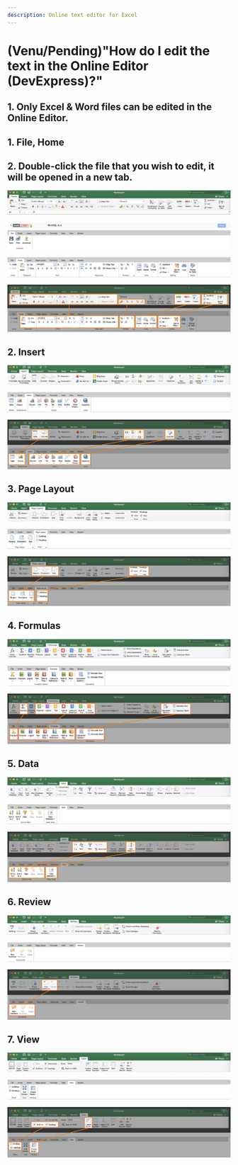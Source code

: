 ```yaml
---
description: Online text editor for Excel
---
```


# \(Venu/Pending\)"How do I edit the text in the Online Editor \(DevExpress\)?"

## 1. Only Excel & Word files can be edited in the Online Editor.

## 1. File, Home

## 2. Double-click the file that you wish to edit, it will be opened in a new tab.

![Microsoft Office Excel &#xB9C8;&#xC774;&#xD06C;&#xB85C;&#xC18C;&#xD504;&#xD2B8; &#xC624;&#xD53C;&#xC2A4; &#xC5D1;&#xC140; &#xBA54;&#xB274; 1: &#xD648; ](../.gitbook/assets/excel-menu_home.png)

![Dev Express &#xC628;&#xB77C;&#xC778; &#xC5D1;&#xC140; &#xBA54;&#xB274; 1: &#xD30C;&#xC77C; ](../.gitbook/assets/devexpress-menu_file.png)

![Dev Express &#xC628;&#xB77C;&#xC778; &#xC5D1;&#xC140; &#xBA54;&#xB274; 2: &#xD648; ](../.gitbook/assets/devexpress-menu_home.png)

![Home &#xBA54;&#xB274; &#xBE44;&#xAD50; ](../.gitbook/assets/menu_compare_home.png)

## 2. Insert

![Microsoft Office Excel &#xB9C8;&#xC774;&#xD06C;&#xB85C;&#xC18C;&#xD504;&#xD2B8; &#xC624;&#xD53C;&#xC2A4; &#xC5D1;&#xC140; &#xBA54;&#xB274; 2: &#xC0BD;&#xC785; ](../.gitbook/assets/excel-menu_insert.png)

![Dev Express &#xC628;&#xB77C;&#xC778; &#xC5D1;&#xC140; &#xBA54;&#xB274; 3: Insert ](../.gitbook/assets/devexpress-menu_insert.png)

![](../.gitbook/assets/menu_compare_insert.png)

## 3. Page Layout

![Microsoft Office Excel &#xB9C8;&#xC774;&#xD06C;&#xB85C;&#xC18C;&#xD504;&#xD2B8; &#xC624;&#xD53C;&#xC2A4; &#xC5D1;&#xC140; &#xBA54;&#xB274; 3: &#xD398;&#xC774;&#xC9C0; &#xB808;&#xC774;&#xC544;&#xC6C3; ](../.gitbook/assets/excel-menu_page_layout.png)

![Dev Express &#xC628;&#xB77C;&#xC778; &#xC5D1;&#xC140; &#xBA54;&#xB274; 4: Page Layout ](../.gitbook/assets/devexpress-menu_page_layout.png)

![](../.gitbook/assets/menu_compare_page_layout.png)

## 4. Formulas

![Microsoft Office Excel &#xB9C8;&#xC774;&#xD06C;&#xB85C;&#xC18C;&#xD504;&#xD2B8; &#xC624;&#xD53C;&#xC2A4; &#xC5D1;&#xC140; &#xBA54;&#xB274; 4: &#xD3EC;&#xBBAC;&#xB77C; \(&#xD568;&#xC218;\) ](../.gitbook/assets/excel-menu_formulas.png)

![Dev Express &#xC628;&#xB77C;&#xC778; &#xC5D1;&#xC140; &#xBA54;&#xB274; 5: Formulas ](../.gitbook/assets/devexpress-menu_formulas.png)

![](../.gitbook/assets/menu_compare_formulas.png)

## 5. Data

![Microsoft Office Excel &#xB9C8;&#xC774;&#xD06C;&#xB85C;&#xC18C;&#xD504;&#xD2B8; &#xC624;&#xD53C;&#xC2A4; &#xC5D1;&#xC140; &#xBA54;&#xB274; 5: &#xB370;&#xC774;&#xD130; ](../.gitbook/assets/excel-menu_data.png)

![Dev Express &#xC628;&#xB77C;&#xC778; &#xC5D1;&#xC140; &#xBA54;&#xB274; 7: Data ](../.gitbook/assets/devexpress-menu_data-1.png)

![](../.gitbook/assets/menu_compare_data.png)

## 6. Review

![Microsoft Office Excel &#xB9C8;&#xC774;&#xD06C;&#xB85C;&#xC18C;&#xD504;&#xD2B8; &#xC624;&#xD53C;&#xC2A4; &#xC5D1;&#xC140; &#xBA54;&#xB274; 6: &#xB9AC;&#xBDF0; ](../.gitbook/assets/excel-menu_review.png)

![Dev Express &#xC628;&#xB77C;&#xC778; &#xC5D1;&#xC140; &#xBA54;&#xB274; 8: Review](../.gitbook/assets/devexpress-menu_review.png)

![](../.gitbook/assets/menu_compare_review.png)

## 7. View

![Microsoft Office Excel &#xB9C8;&#xC774;&#xD06C;&#xB85C;&#xC18C;&#xD504;&#xD2B8; &#xC624;&#xD53C;&#xC2A4; &#xC5D1;&#xC140; &#xBA54;&#xB274; 7: &#xBCF4;&#xAE30; ](../.gitbook/assets/excel-menu_view.png)

![Dev Express &#xC628;&#xB77C;&#xC778; &#xC5D1;&#xC140; &#xBA54;&#xB274; 7: View ](../.gitbook/assets/devexpress-menu_view.png)

![](../.gitbook/assets/menu_compare_view-1.png)

